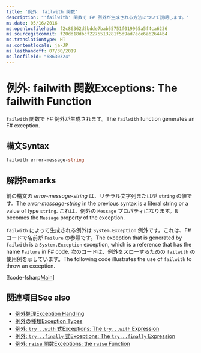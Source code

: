 ```yaml
---
title: '例外: failwith 関数'
description: "'failwith' 関数で F# 例外が生成される方法について説明します。"
ms.date: 05/16/2016
ms.openlocfilehash: f2c86362d5bdde7bab55751f019965a5f4ca6236
ms.sourcegitcommit: f20dd18dbcf2275513281f5d9ad7ece6a62644b4
ms.translationtype: HT
ms.contentlocale: ja-JP
ms.lasthandoff: 07/30/2019
ms.locfileid: "68630324"
---
```

# <a name="exceptions-the-failwith-function"></a><span data-ttu-id="b7387-103">例外: failwith 関数</span><span class="sxs-lookup"><span data-stu-id="b7387-103">Exceptions: The failwith Function</span></span>

<span data-ttu-id="b7387-104">`failwith` 関数で F# 例外が生成されます。</span><span class="sxs-lookup"><span data-stu-id="b7387-104">The `failwith` function generates an F# exception.</span></span>

## <a name="syntax"></a><span data-ttu-id="b7387-105">構文</span><span class="sxs-lookup"><span data-stu-id="b7387-105">Syntax</span></span>

```fsharp
failwith error-message-string
```

## <a name="remarks"></a><span data-ttu-id="b7387-106">解説</span><span class="sxs-lookup"><span data-stu-id="b7387-106">Remarks</span></span>

<span data-ttu-id="b7387-107">前の構文の *error-message-string* は、リテラル文字列または型 `string` の値です。</span><span class="sxs-lookup"><span data-stu-id="b7387-107">The *error-message-string* in the previous syntax is a literal string or a value of type `string`.</span></span> <span data-ttu-id="b7387-108">これは、例外の `Message` プロパティになります。</span><span class="sxs-lookup"><span data-stu-id="b7387-108">It becomes the `Message` property of the exception.</span></span>

<span data-ttu-id="b7387-109">`failwith` によって生成される例外は `System.Exception` 例外です。これは、F# コードで名前が `Failure` の参照です。</span><span class="sxs-lookup"><span data-stu-id="b7387-109">The exception that is generated by `failwith` is a `System.Exception` exception, which is a reference that has the name `Failure` in F# code.</span></span> <span data-ttu-id="b7387-110">次のコードは、例外をスローするための `failwith` の使用例を示しています。</span><span class="sxs-lookup"><span data-stu-id="b7387-110">The following code illustrates the use of `failwith` to throw an exception.</span></span>

[!code-fsharp[Main](~/samples/snippets/fsharp/lang-ref-2/snippet6001.fs)]

## <a name="see-also"></a><span data-ttu-id="b7387-111">関連項目</span><span class="sxs-lookup"><span data-stu-id="b7387-111">See also</span></span>

- [<span data-ttu-id="b7387-112">例外処理</span><span class="sxs-lookup"><span data-stu-id="b7387-112">Exception Handling</span></span>](index.md)
- [<span data-ttu-id="b7387-113">例外の種類</span><span class="sxs-lookup"><span data-stu-id="b7387-113">Exception Types</span></span>](exception-types.md)
- [<span data-ttu-id="b7387-114">例外: `try...with` 式</span><span class="sxs-lookup"><span data-stu-id="b7387-114">Exceptions: The `try...with` Expression</span></span>](the-try-with-expression.md)
- [<span data-ttu-id="b7387-115">例外: `try...finally` 式</span><span class="sxs-lookup"><span data-stu-id="b7387-115">Exceptions: The `try...finally` Expression</span></span>](the-try-finally-expression.md)
- [<span data-ttu-id="b7387-116">例外: `raise` 関数</span><span class="sxs-lookup"><span data-stu-id="b7387-116">Exceptions: the `raise` Function</span></span>](the-raise-function.md)
